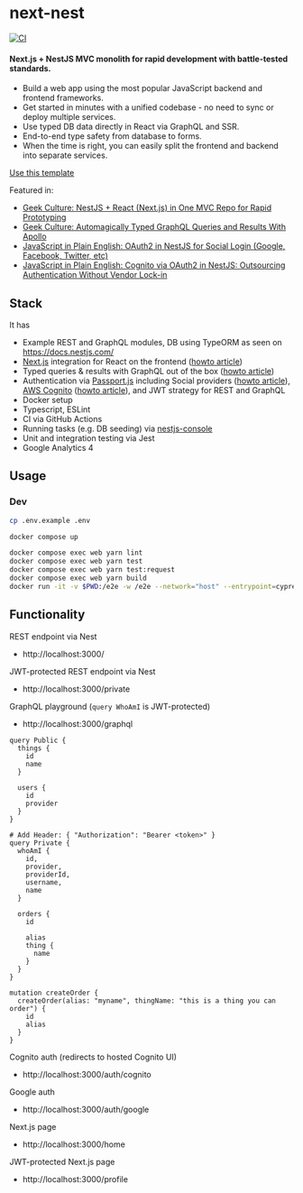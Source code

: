 # next-nest
[![CI](https://github.com/thisismydesign/next-nest/actions/workflows/ci.yml/badge.svg)](https://github.com/thisismydesign/next-nest/actions/workflows/ci.yml)

#### Next.js + NestJS MVC monolith for rapid development with battle-tested standards.

- Build a web app using the most popular JavaScript backend and frontend frameworks.
- Get started in minutes with a unified codebase - no need to sync or deploy multiple services.
- Use typed DB data directly in React via GraphQL and SSR.
- End-to-end type safety from database to forms.
- When the time is right, you can easily split the frontend and backend into separate services.

[Use this template](https://github.com/thisismydesign/next-nest/generate)

Featured in:
- [Geek Culture: NestJS + React (Next.js) in One MVC Repo for Rapid Prototyping](https://medium.com/geekculture/nestjs-react-next-js-in-one-mvc-repo-for-rapid-prototyping-faed42a194ca)
- [Geek Culture: Automagically Typed GraphQL Queries and Results With Apollo](https://medium.com/geekculture/automagically-typed-graphql-queries-and-results-with-apollo-3731bad989aa)
- [JavaScript in Plain English: OAuth2 in NestJS for Social Login (Google, Facebook, Twitter, etc)](https://javascript.plainenglish.io/oauth2-in-nestjs-for-social-login-google-facebook-twitter-etc-8b405d570fd2)
- [JavaScript in Plain English: Cognito via OAuth2 in NestJS: Outsourcing Authentication Without Vendor Lock-in](https://javascript.plainenglish.io/cognito-via-oauth2-in-nestjs-outsourcing-authentication-without-vendor-lock-in-ce908518f547)

## Stack

It has
- Example REST and GraphQL modules, DB using TypeORM as seen on https://docs.nestjs.com/
- [Next.js](https://nextjs.org/) integration for React on the frontend ([howto article](https://csaba-apagyi.medium.com/nestjs-react-next-js-in-one-mvc-repo-for-rapid-prototyping-faed42a194ca))
- Typed queries & results with GraphQL out of the box ([howto article](https://csaba-apagyi.medium.com/automagically-typed-graphql-queries-and-results-with-apollo-3731bad989aa))
- Authentication via [Passport.js](http://www.passportjs.org/) including Social providers ([howto article](https://medium.com/csaba.apagyi/oauth2-in-nestjs-for-social-login-google-facebook-twitter-etc-8b405d570fd2)), [AWS Cognito](https://aws.amazon.com/cognito/) ([howto article](https://medium.com/csaba.apagyi/cognito-via-oauth2-in-nestjs-outsourcing-authentication-without-vendor-lock-in-ce908518f547)), and JWT strategy for REST and GraphQL
- Docker setup
- Typescript, ESLint
- CI via GitHub Actions
- Running tasks (e.g. DB seeding) via [nestjs-console](https://github.com/Pop-Code/nestjs-console)
- Unit and integration testing via Jest
- Google Analytics 4

## Usage

### Dev

```sh
cp .env.example .env

docker compose up

docker compose exec web yarn lint
docker compose exec web yarn test
docker compose exec web yarn test:request
docker compose exec web yarn build
docker run -it -v $PWD:/e2e -w /e2e --network="host" --entrypoint=cypress cypress/included:12.2.0 run
```

## Functionality

REST endpoint via Nest
- http://localhost:3000/

JWT-protected REST endpoint via Nest
- http://localhost:3000/private

GraphQL playground (`query WhoAmI` is JWT-protected)
- http://localhost:3000/graphql
```qgl
query Public {
  things {
    id
    name
  }

  users {
    id
    provider
  }
}

# Add Header: { "Authorization": "Bearer <token>" }
query Private {
  whoAmI {
    id,
    provider,
    providerId,
    username,
    name
  }

  orders {
    id

    alias
    thing {
      name
    }
  }
}

mutation createOrder {
  createOrder(alias: "myname", thingName: "this is a thing you can order") {
    id
    alias
  }
}
```

Cognito auth (redirects to hosted Cognito UI)
- http://localhost:3000/auth/cognito

Google auth
- http://localhost:3000/auth/google

Next.js page
- http://localhost:3000/home

JWT-protected Next.js page
- http://localhost:3000/profile
